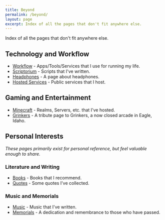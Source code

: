 ```yaml
---
title: Beyond  
permalink: /beyond/  
layout: page  
excerpt: Index of all the pages that don't fit anywhere else.
---
```


Index of all the pages that don't fit anywhere else.

## Technology and Workflow

- [Workflow](/workflow/) - Apps/Tools/Services that I use for running my life.
- [Scriptorium](/scriptorium/) - Scripts that I've written.
- [Headphones](/headphones/) - A page about headphones.
- [Hosted Services](/services/) - Public services that I host.

## Gaming and Entertainment

- [Minecraft](/minecraft/) - Realms, Servers, etc. that I've hosted.
- [Grinkers](/grinkers/) - A tribute page to Grinkers, a now closed arcade in Eagle, Idaho.

## Personal Interests

_These pages primarily exist for personal reference, but feel valuable enough to share._

### Literature and Writing
- [Books](/books/) - Books that I recommend.
- [Quotes](/quotes/) - Some quotes I've collected.

### Music and Memorials
- [Music](/music/) - Music that I've written.
- [Memorials](/memorial/) - A dedication and remembrance to those who have passed.


